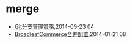 # merge
* [Git分支管理策略](/2014/2014-09-23-git-branch-mangement),2014-09-23 04
* [BroadleafCommerce合并配置](/2014/2014-01-21-broadleafcommerce-merge-config),2014-01-21 08
